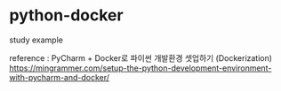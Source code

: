 # python-docker
study example

reference : PyCharm + Docker로 파이썬 개발환경 셋업하기 (Dockerization)
    https://mingrammer.com/setup-the-python-development-environment-with-pycharm-and-docker/
    
